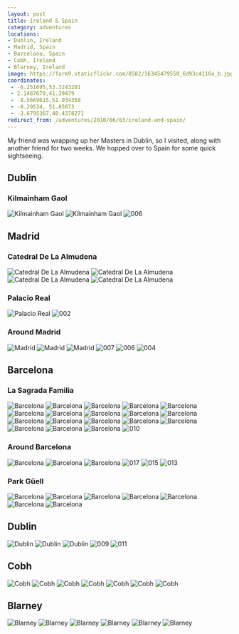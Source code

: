 ```yaml
---
layout: post
title: Ireland & Spain
category: adventures
locations:
- Dublin, Ireland
- Madrid, Spain
- Barcelona, Spain
- Cobh, Ireland
- Blarney, Ireland
image: https://farm9.staticflickr.com/8582/16345479558_6d93c4116a_b.jpg
coordinates:
 - -6.251695,53.3243201
 - 2.1487679,41.39479
 - -8.5669615,51.934358
 - -8.29534, 51.85073
 - -3.6795367,40.4378271
redirect_from: /adventures/2010/06/03/ireland-and-spain/
---
```



My friend was wrapping up her Masters in Dublin, so I visited, along with another friend for two weeks. We hopped over to Spain for some quick sightseeing.

## Dublin

### Kilmainham Gaol

<div class="photos">


<img src="https://farm9.staticflickr.com/8625/15910474384_bee583dba3_b.jpg" class="img-tall" alt="Kilmainham Gaol">

<img src="https://farm8.staticflickr.com/7369/16345362078_96749ceb43_b.jpg" class="img-wide" alt="Kilmainham Gaol">

<img src="https://farm9.staticflickr.com/8581/16412157857_bfebcd9644_b.jpg" alt="006">
</div>

## Madrid

### Catedral De La Almudena

<div class="photos">

<img src="https://farm8.staticflickr.com/7300/16347163797_623da31558_b.jpg" class="img-half" alt="Catedral De La Almudena">

<img src="https://farm9.staticflickr.com/8597/16346795259_dbb76912db_b.jpg" class="img-half" alt="Catedral De La Almudena">

<img src="https://farm8.staticflickr.com/7400/16345397178_43ff237210_b.jpg" class="img-wide" alt="Catedral De La Almudena">

<img src="https://farm9.staticflickr.com/8670/16345618580_408f58dbf8_b.jpg" class="img-tall" alt="Catedral De La Almudena">
</div>

### Palacio Real

<div class="photos">

<img src="https://farm8.staticflickr.com/7309/16345395018_5f8a0f3b0b_b.jpg" alt="Palacio Real">


<img src="https://farm9.staticflickr.com/8683/16412192147_73bbf269aa_o.jpg"  alt="002">

</div>

### Around Madrid

<div class="photos">

<img src="https://farm8.staticflickr.com/7311/16345623760_1e4ece389d_b.jpg" class="img-half" alt="Madrid">

<img src="https://farm9.staticflickr.com/8666/16532033022_6a36c70544_b.jpg" class="img-half" alt="Madrid">

<img src="https://farm8.staticflickr.com/7373/16531369991_0ea7200384_b.jpg" alt="Madrid">

<img src="https://farm9.staticflickr.com/8683/16593515746_ae0def09b0_o.jpg"  alt="007">

<img src="https://farm9.staticflickr.com/8633/15999727673_167c9b0dda_o.jpg"  alt="006">

<img src="https://farm9.staticflickr.com/8683/16432297718_4250670dbd_o.jpg"  alt="004">
</div>

## Barcelona

### La Sagrada Familia

<div class="photos">

<img src="https://farm8.staticflickr.com/7447/16346838129_63ac956cfa_b.jpg" class="img-tall" alt="Barcelona">

<img src="https://farm8.staticflickr.com/7371/16507143086_e92c4af3fc_b.jpg" class="img-wide" alt="Barcelona">


<img src="https://farm8.staticflickr.com/7459/16531394991_ce3f5c5b7f_b.jpg" class="img-half" alt="Barcelona">


<img src="https://farm9.staticflickr.com/8580/16346841089_48201acd53_b.jpg" class="img-half" alt="Barcelona">


<img src="https://farm8.staticflickr.com/7357/16347209457_a74dc5fe1c_b.jpg" class="img-half" alt="Barcelona">


<img src="https://farm8.staticflickr.com/7448/16345655930_56c17655a2_b.jpg" class="img-half" alt="Barcelona">


<img src="https://farm8.staticflickr.com/7444/15912933933_61d334e932_b.jpg" class="img-half" alt="Barcelona">


<img src="https://farm8.staticflickr.com/7403/16532070542_e6d815d9d1_b.jpg" class="img-half" alt="Barcelona">


<img src="https://farm8.staticflickr.com/7393/16531405081_426d5e2aa0_b.jpg" class="img-half" alt="Barcelona">


<img src="https://farm8.staticflickr.com/7285/16347218307_4cbcbf5bec_b.jpg" class="img-half" alt="Barcelona">


<img src="https://farm9.staticflickr.com/8598/16345663790_34dc4368b3_b.jpg" class="img-tall" alt="Barcelona">

<img src="https://farm8.staticflickr.com/7321/16507120536_7ab2c43c20_b.jpg" class="img-wide" alt="Barcelona">

<img src="https://farm9.staticflickr.com/8643/16347223967_f6f3004cb0_b.jpg" class="img-tall" alt="Barcelona">

<img src="https://farm8.staticflickr.com/7349/16533153785_297e895e93_b.jpg" class="img-wide" alt="Barcelona">


<img src="https://farm8.staticflickr.com/7460/16531416611_af7b241d8b_b.jpg" class="img-half" alt="Barcelona">

<img src="https://farm9.staticflickr.com/8593/15912949593_4455f63256_b.jpg" class="img-half" alt="Barcelona">


<img src="https://farm8.staticflickr.com/7353/16532085272_97cca7deb4_b.jpg" class="img-wide" alt="Barcelona">

<img src="https://farm9.staticflickr.com/8572/16347231707_3c1b7b5a24_b.jpg" class="img-tall" alt="Barcelona">


<img src="https://farm9.staticflickr.com/8675/15999727613_803508e596_b.jpg"  alt="010">
</div>

### Around Barcelona

<div class="photos">


<img src="https://farm8.staticflickr.com/7377/16532087662_26dc8e04c1_b.jpg" class="img-half" alt="Barcelona">

<img src="https://farm8.staticflickr.com/7309/16507133236_4ac0646141_b.jpg" class="img-half" alt="Barcelona">

<img src="https://farm8.staticflickr.com/7459/16531388131_4967c55bf9_b.jpg" alt="Barcelona">


<img src="https://farm9.staticflickr.com/8572/16618841072_b51aec1bc8_o.jpg" alt="017">

<img src="https://farm9.staticflickr.com/8606/16432297548_f3d0e3beae_o.jpg"  alt="015">

<img src="https://farm9.staticflickr.com/8650/16433680369_fbd6f0f100_o.jpg" alt="013">

</div>

### Park Güell

<div class="photos">


<img src="https://farm8.staticflickr.com/7332/16533166555_2c2e5b65d8_b.jpg" class="img-half" alt="Barcelona">

<img src="https://farm8.staticflickr.com/7301/16532094322_b01c73c7b1_b.jpg" class="img-half" alt="Barcelona">

<img src="https://farm8.staticflickr.com/7285/15910574124_84ee5317a9_b.jpg" class="img-wide" alt="Barcelona">

<img src="https://farm8.staticflickr.com/7414/16347240787_65f0114a8c_b.jpg" class="img-tall" alt="Barcelona">

<img src="https://farm9.staticflickr.com/8586/16345462398_2a529a97fd_b.jpg" class="img-half" alt="Barcelona">

<img src="https://farm8.staticflickr.com/7452/16507116116_6c9aa01e96_b.jpg" class="img-half" alt="Barcelona">

<img src="https://farm9.staticflickr.com/8642/16346833399_59b2b2262c_b.jpg"  alt="Barcelona">
</div>

## Dublin

<div class="photos">


<img src="https://farm8.staticflickr.com/7315/16532117292_c4b9a9f11d_b.jpg" class="img-half" alt="Dublin">

<img src="https://farm8.staticflickr.com/7373/16345705310_89091f7d3d_b.jpg" class="img-half" alt="Dublin">

<img src="https://farm9.staticflickr.com/8582/16345479558_6d93c4116a_b.jpg"  alt="Dublin">

<img src="https://farm9.staticflickr.com/8678/16593480556_f1498f85cd_b.jpg"  alt="009">

<img src="https://farm9.staticflickr.com/8603/16432262458_81f9ce34b1_b.jpg" alt="011">
</div>


## Cobh

<div class="photos">

<img src="https://farm9.staticflickr.com/8632/16532124292_cab40a2c04_b.jpg" class="img-wide" alt="Cobh">

<img src="https://farm8.staticflickr.com/7336/16347269017_31897244af_b.jpg" class="img-tall" alt="Cobh">

<img src="https://farm8.staticflickr.com/7294/16533197745_3ffdfbdf90_b.jpg" class="img-wide" alt="Cobh">

<img src="https://farm9.staticflickr.com/8598/16345712150_026472cca5_b.jpg" class="img-tall" alt="Cobh">

<img src="https://farm8.staticflickr.com/7443/16346899739_41cdb96b67_b.jpg" class="img-half" alt="Cobh">

<img src="https://farm8.staticflickr.com/7430/16345485608_da0d48c15e_b.jpg" class="img-half" alt="Cobh">

<img src="https://farm8.staticflickr.com/7411/16345710020_c4199c1c66_b.jpg"  alt="Cobh">
</div>

## Blarney

<div class="photos">

<img src="https://farm8.staticflickr.com/7439/15910614014_912254cf16_b.jpg" class="img-half" alt="Blarney">

<img src="https://farm8.staticflickr.com/7363/15910613144_4d609f5246_b.jpg" class="img-half" alt="Blarney">

<img src="https://farm8.staticflickr.com/7447/16345722910_8c5025eeea_b.jpg" class="img-half" alt="Blarney">

<img src="https://farm8.staticflickr.com/7357/16531465121_813f530cae_b.jpg" class="img-half" alt="Blarney">

<img src="https://farm8.staticflickr.com/7299/16346908469_f7b3e5f316_b.jpg" class="img-wide" alt="Blarney">

<img src="https://farm9.staticflickr.com/8642/15912996243_c0495b9fd0_b.jpg" class="img-tall" alt="Blarney">
</div>
